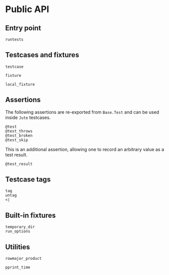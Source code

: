 # Public API


## Entry point

```@docs
runtests
```


## Testcases and fixtures

```@docs
testcase
```

```@docs
fixture
```

```@docs
local_fixture
```


## Assertions

The following assertions are re-exported from `Base.Test` and can be used inside `Jute` testcases.

```@docs
@test
@test_throws
@test_broken
@test_skip
```

This is an additional assertion, allowing one to record an arbitrary value as a test result.

```@docs
@test_result
```


## Testcase tags

```@docs
tag
untag
<|
```

## Built-in fixtures

```@docs
temporary_dir
run_options
```


## Utilities

```@docs
rowmajor_product
```

```@docs
pprint_time
```
